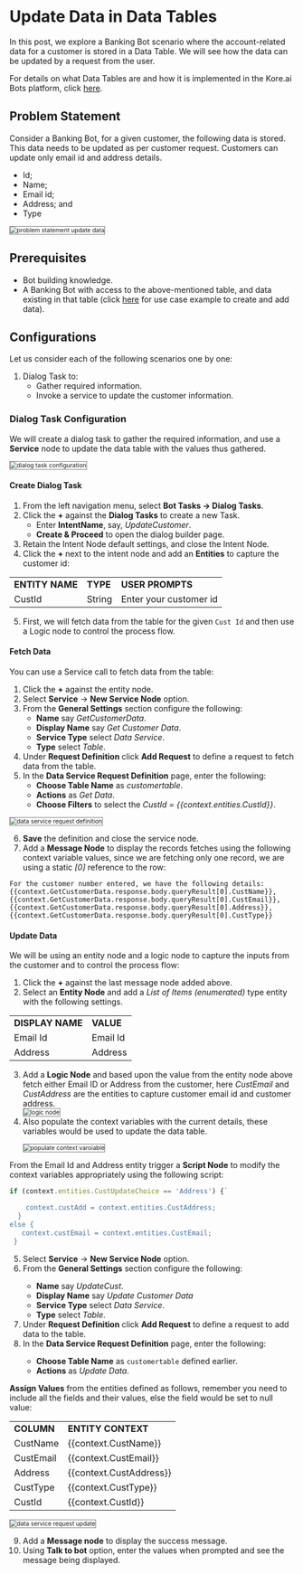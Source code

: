 # Update Data in Data Tables

In this post, we explore a Banking Bot scenario where the account-related data for a customer is stored in a Data Table. We will see how the data can be updated by a request from the user.

For details on what Data Tables are and how it is implemented in the Kore.ai Bots platform, click <a href="https://developer.kore.ai/docs/bots/advanced-topics/data-as-a-service/" target="_blank"> here</a>.

## Problem Statement

Consider a Banking Bot, for a given customer, the following data is stored. This data needs to be updated as per customer request. Customers can update only email id and address details.

* Id;
* Name;
* Email id;
* Address; and
* Type

<img src="../images/problem-statement-update-data.png" alt="problem statement update data" title="problem statement update data" style="border: 1px solid gray; zoom:75%;">

## Prerequisites

* Bot building knowledge.
* A Banking Bot with access to the above-mentioned table, and data existing in that table (click <a href="https://developer.kore.ai/docs/bots/how-tos/how-to-add-data-tables/" target="_blank"> here</a> for use case example to create and add data).

## Configurations

Let us consider each of the following scenarios one by one:

1. Dialog Task to:
    * Gather required information.
    * Invoke a service to update the customer information.

### Dialog Task Configuration

We will create a dialog task to gather the required information, and use a **Service** node to update the data table with the values thus gathered.

<img src="../images/dialog-task-configuration-update.png" alt="dialog task configuration" title="dialog task configuration" style="border: 1px solid gray; zoom:75%;">

#### Create Dialog Task

1. From the left navigation menu, select **Bot Tasks -> Dialog Tasks**.
2. Click the **+** against the **Dialog Tasks** to create a new Task.
    * Enter **IntentName**, say, _UpdateCustomer_.
    * **Create & Proceed** to open the dialog builder page.
3. Retain the Intent Node default settings, and close the Intent Node.
4. Click the **+** next to the intent node and add an **Entities** to capture the customer id: 

<table>
  <tr>
   <td>
    <strong>ENTITY NAME</strong>
   </td>
   <td>
    <strong>TYPE</strong>
   </td>
   <td>
    <strong>USER PROMPTS</strong>
   </td>
  </tr>
  <tr>
   <td>
    CustId
   </td>
   <td>
    String
   </td>
   <td>
    Enter your customer id
   </td>
  </tr>
</table>

<ol start="5"><li>First, we will fetch data from the table for the given <code>Cust Id</code> and then use a Logic node to control the process flow.</li></ol>

#### Fetch Data

You can use a Service call to fetch data from the table:

1. Click the **+** against the entity node.
2. Select **Service** -> **New Service Node** option.
3. From the **General Settings** section configure the following:
    * **Name** say _GetCustomerData_.
    * **Display Name** say _Get Customer Data_.
    * **Service Type** select _Data Service_.
    * **Type** select _Table_.
4. Under **Request Definition** click **Add Request** to define a request to fetch data from the table.
5. In the **Data Service Request Definition** page, enter the following:
    * **Choose Table Name** as _customertable_.
    * **Actions** as _Get Data_.
    * **Choose Filters** to select the _CustId = {{context.entities.CustId}}_.

<img src="../images/data-service-request-definition.png" alt="data service request definition" title="data service request definition" style="border: 1px solid gray; zoom:75%;">

6. **Save** the definition and close the service node.
7. Add a **Message Node** to display the records fetches using the following context variable values, since we are fetching only one record, we are using a static _[0]_ reference to the row:

```
For the customer number entered, we have the following details: {{context.GetCustomerData.response.body.queryResult[0].CustName}}, {{context.GetCustomerData.response.body.queryResult[0].CustEmail}}, {{context.GetCustomerData.response.body.queryResult[0].Address}}, {{context.GetCustomerData.response.body.queryResult[0].CustType}}
```

#### Update Data

We will be using an entity node and a logic node to capture the inputs from the customer and to control the process flow:

1. Click the **+** against the last message node added above.
2. Select an **Entity Node** and add a _List of Items (enumerated)_ type entity with the following settings. 

<table>
  <tr>
   <td>
    <strong>DISPLAY NAME</strong>
   </td>
   <td>
    <strong>VALUE</strong>
   </td>
  </tr>
  <tr>
   <td>
    Email Id
   </td>
   <td>
    Email Id
   </td>
  </tr>
  <tr>
   <td>
    Address
   </td>
   <td>
    Address
   </td>
  </tr>
</table>

<ol start="3"><li>Add a <b>Logic Node</b> and based upon the value from the entity node above fetch either Email ID or Address from the customer, here <i>CustEmail</i> and <i>CustAddress</i> are the entities to capture customer email id and customer address.</li>

<img src="../images/logic-node.png" alt="logic node" title="logic node" style="border: 1px solid gray; zoom:75%;">

<li>Also populate the context variables with the current details, these variables would be used to update the data table.</li>

<img src="../images/populate-context-variables.png" alt="populate context varoiable" title="banking bot configure columns" style="border: 1px solid gray; zoom:75%;"></ol>

From the Email Id and Address entity trigger a **Script Node** to modify the context variables appropriately using the following script:

```js
if (context.entities.CustUpdateChoice == 'Address') {`

    context.custAdd = context.entities.CustAddress;
  }
else {
   context.custEmail = context.entities.CustEmail;
 }
```

<ol start="5"><li>Select <b>Service</b> -> <b>New Service Node</b> option.</li>
<li>From the <b>General Settings</b> section configure the following:</li>
    <ul><li><b>Name</b> say <i>UpdateCust</i>.
    <li><b>Display Name</b> say <i>Update Customer Data</i>
    <li><b>Service Type</b> select <i>Data Service</i>.
    <li><b>Type</b> select <i>Table</i>.</li></ul>
<li>Under <b>Request Definition</b> click <b>Add Request</b> to define a request to add data to the table.</li>
<li>In the <b>Data Service Request Definition</b> page, enter the following:</li>
    <ul><li><b>Choose Table Name</b> as <code>customertable</code> defined earlier.</li>
    <li><b>Actions</b> as <i>Update Data</i>.</li></ul></ol>

**Assign Values** from the entities defined as follows, remember you need to include all the fields and their values, else the field would be set to null value:

<table>
  <tr>
   <td>
        <strong>COLUMN</strong>
   </td>
   <td>
        <strong>ENTITY CONTEXT</strong>
   </td>
  </tr>
  <tr>
   <td>
        CustName
   </td>
   <td>
        {{context.CustName}}
   </td>
  </tr>
  <tr>
   <td>
        CustEmail
   </td>
   <td>
        {{context.CustEmail}}
   </td>
  </tr>
  <tr>
   <td>
        Address
   </td>
   <td>
        {{context.CustAddress}}
   </td>
  </tr>
  <tr>
   <td>
        CustType
   </td>
   <td>
        {{context.CustType}}
   </td>
  </tr>
  <tr>
   <td>
        CustId
   </td>
   <td>
        {{context.CustId}}
   </td>
  </tr>
</table>

<img src="../images/data-service-request-update.png" alt="data service request update" title="data service request update" style="border: 1px solid gray; zoom:75%;">

<ol start="9"><li>Add a <b>Message node</b> to display the success message.</li>
<li>Using <b>Talk to bot</b> option, enter the values when prompted and see the message being displayed.</li></ol>